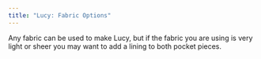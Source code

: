 ```yaml
---
title: "Lucy: Fabric Options"
---
```


Any fabric can be used to make Lucy, but if the fabric you are using is very light or sheer you may want to add a lining to both pocket pieces.
